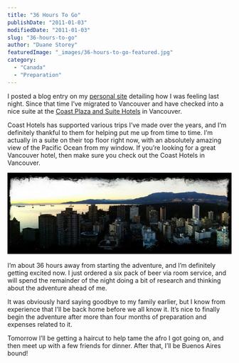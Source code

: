 ```yaml
---
title: "36 Hours To Go"
publishDate: "2011-01-03"
modifiedDate: "2011-01-03"
slug: "36-hours-to-go"
author: "Duane Storey"
featuredImage: "_images/36-hours-to-go-featured.jpg"
category:
  - "Canada"
  - "Preparation"
---
```


I posted a blog entry on my [personal site](http://www.migratorynerd.com/2011/farewells/) detailing how I was feeling last night. Since that time I’ve migrated to Vancouver and have checked into a nice suite at the [Coast Plaza and Suite Hotels](http://www.coasthotels.com/hotels/canada/bc/vancouver/coast_plaza/overview) in Vancouver.

Coast Hotels has supported various trips I’ve made over the years, and I’m definitely thankful to them for helping put me up from time to time. I’m actually in a suite on their top floor right now, with an absolutely amazing view of the Pacific Ocean from my window. If you’re looking for a great Vancouver hotel, then make sure you check out the Coast Hotels in Vancouver.

[![](_images/36-hours-to-go-1.jpg "Coast Suite Hotels, Vancouver")](_images/36-hours-to-go-1.jpg)

I’m about 36 hours away from starting the adventure, and I’m definitely getting excited now. I just ordered a six pack of beer via room service, and will spend the remainder of the night doing a bit of research and thinking about the adventure ahead of me.

It was obviously hard saying goodbye to my family earlier, but I know from experience that I’ll be back home before we all know it. It’s nice to finally begin the adventure after more than four months of preparation and expenses related to it.

Tomorrow I’ll be getting a haircut to help tame the afro I got going on, and then meet up with a few friends for dinner. After that, I’ll be Buenos Aires bound!